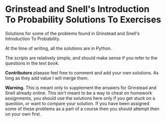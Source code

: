 # Grinstead and Snell's Introduction To Probability Solutions To Exercises

Solutions for some of the problems found in Grinstead and Snell's Introduction To Probability. 

At the time of writing, all the solutions are in Python.

The scripts are relatively simple, and should make sense if you refer to the questions in the text book. 

**Contributors** plaease feel free to comment and add your own solutions. As long as they add value I will merge them. 

**Warning.** This is meant only to supplement the answers for Grinstead and Snell already online. This isn't meant to be a way to cheat on homework assignments, you should use the solutions here only if you get stuck on a question, or want to compare your solution. If you have been assigned some of these problems as a part of a course then you should attempt then on your own first.